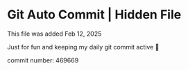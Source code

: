 # Git Auto Commit | Hidden File

This file was added Feb 12, 2025

Just for fun and keeping my daily git commit active 🤪

commit number: 469669
